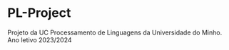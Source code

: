 # PL-Project
Projeto da UC Processamento de Linguagens da Universidade do Minho. Ano letivo 2023/2024
